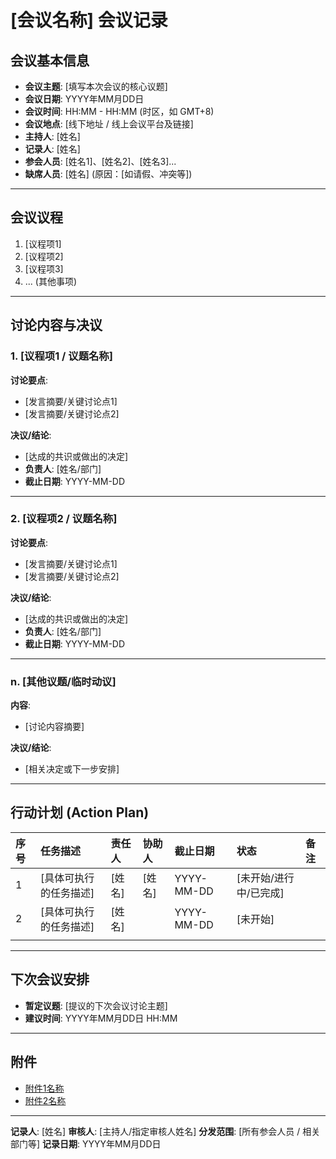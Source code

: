 # [会议名称] 会议记录

## 会议基本信息

- **会议主题**: [填写本次会议的核心议题]
- **会议日期**: YYYY年MM月DD日
- **会议时间**: HH:MM - HH:MM (时区，如 GMT+8)
- **会议地点**: [线下地址 / 线上会议平台及链接]
- **主持人**: [姓名]
- **记录人**: [姓名]
- **参会人员**: [姓名1]、[姓名2]、[姓名3]...
- **缺席人员**: [姓名] (原因：[如请假、冲突等])

---

## 会议议程

1. [议程项1]
2. [议程项2]
3. [议程项3]
4. ... (其他事项)

---

## 讨论内容与决议

### 1. [议程项1 / 议题名称]

**讨论要点**:

- [发言摘要/关键讨论点1]
- [发言摘要/关键讨论点2]

**决议/结论**:

- [达成的共识或做出的决定]
- **负责人**: [姓名/部门]
- **截止日期**: YYYY-MM-DD

---

### 2. [议程项2 / 议题名称]

**讨论要点**:

- [发言摘要/关键讨论点1]
- [发言摘要/关键讨论点2]

**决议/结论**:

- [达成的共识或做出的决定]
- **负责人**: [姓名/部门]
- **截止日期**: YYYY-MM-DD

---

### n. [其他议题/临时动议]

**内容**:

- [讨论内容摘要]

**决议/结论**:

- [相关决定或下一步安排]

---

## 行动计划 (Action Plan)

| 序号 | 任务描述               | 责任人 | 协助人 | 截止日期   | 状态                   | 备注 |
| :--- | :--------------------- | :----- | :----- | :--------- | :--------------------- | :--- |
| 1    | [具体可执行的任务描述] | [姓名] | [姓名] | YYYY-MM-DD | [未开始/进行中/已完成] |      |
| 2    | [具体可执行的任务描述] | [姓名] |        | YYYY-MM-DD | [未开始]               |      |
|      |                        |        |        |            |                        |      |

---

## 下次会议安排

- **暂定议题**: [提议的下次会议讨论主题]
- **建议时间**: YYYY年MM月DD日 HH:MM

---

## 附件

- [附件1名称](链接或路径)
- [附件2名称](链接或路径)

---

**记录人**: [姓名]
**审核人**: [主持人/指定审核人姓名]
**分发范围**: [所有参会人员 / 相关部门等]
**记录日期**: YYYY年MM月DD日
